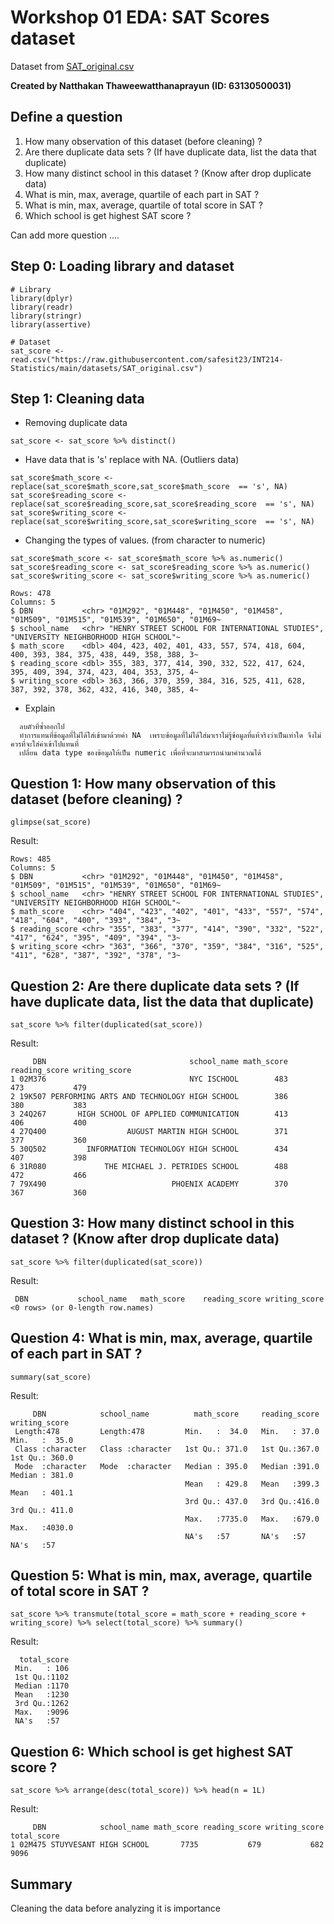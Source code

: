 # Workshop 01 EDA: SAT Scores dataset

Dataset from [SAT_original.csv](https://raw.githubusercontent.com/safesit23/INT214-Statistics/main/datasets/SAT_original.csv)

**Created by Natthakan Thaweewatthanaprayun (ID: 63130500031)**

## Define a question

1. How many observation of this dataset (before cleaning) ?
2. Are there duplicate data sets ? (If have duplicate data, list the data that duplicate)
3. How many distinct school in this dataset ? (Know after drop duplicate data)
4. What is min, max, average, quartile of each part in SAT ?
5. What is min, max, average, quartile of total score in SAT ?
6. Which school is get highest SAT score ?

Can add more question ....

## Step 0: Loading library and dataset

```
# Library
library(dplyr)
library(readr)
library(stringr)
library(assertive)

# Dataset
sat_score <- read.csv("https://raw.githubusercontent.com/safesit23/INT214-Statistics/main/datasets/SAT_original.csv")
```

## Step 1: Cleaning data

- Removing duplicate data

```
sat_score <- sat_score %>% distinct()
```
- Have data that is 's' replace with NA. (Outliers data)
```
sat_score$math_score <- replace(sat_score$math_score,sat_score$math_score  == 's', NA)
sat_score$reading_score <- replace(sat_score$reading_score,sat_score$reading_score  == 's', NA)
sat_score$writing_score <- replace(sat_score$writing_score,sat_score$writing_score  == 's', NA)
```
- Changing the types of values. (from character to numeric)
```
sat_score$math_score <- sat_score$math_score %>% as.numeric()
sat_score$reading_score <- sat_score$reading_score %>% as.numeric()
sat_score$writing_score <- sat_score$writing_score %>% as.numeric()
```
```
Rows: 478
Columns: 5
$ DBN           <chr> "01M292", "01M448", "01M450", "01M458", "01M509", "01M515", "01M539", "01M650", "01M69~
$ school_name   <chr> "HENRY STREET SCHOOL FOR INTERNATIONAL STUDIES", "UNIVERSITY NEIGHBORHOOD HIGH SCHOOL"~
$ math_score    <dbl> 404, 423, 402, 401, 433, 557, 574, 418, 604, 400, 393, 384, 375, 438, 449, 358, 388, 3~
$ reading_score <dbl> 355, 383, 377, 414, 390, 332, 522, 417, 624, 395, 409, 394, 374, 423, 404, 353, 375, 4~
$ writing_score <dbl> 363, 366, 370, 359, 384, 316, 525, 411, 628, 387, 392, 378, 362, 432, 416, 340, 385, 4~
```
- Explain
```
  ลบตัวที่ซ้ำออกไป
  ทำการแทนที่ข้อมูลที่ไม่ได้ใส่เข้ามาด้วยค่า NA  เพราะข้อมูลที่ไม่ได้ใส่มาเราไม่รู้ข้อมูลที่แท้จริงว่าเป็นเท่าใด จึงไม่ควรที่จะใส่ค่าเข้าไปแทนที่
  เปลี่ยน data type ของข้อมูลให้เป็น numeric เพื่อที่จะมาสามารถนำมาคำนวณได้
  ```
## Question 1: How many observation of this dataset (before cleaning) ?
```
glimpse(sat_score)
```
Result:

```
Rows: 485
Columns: 5
$ DBN           <chr> "01M292", "01M448", "01M450", "01M458", "01M509", "01M515", "01M539", "01M650", "01M69~
$ school_name   <chr> "HENRY STREET SCHOOL FOR INTERNATIONAL STUDIES", "UNIVERSITY NEIGHBORHOOD HIGH SCHOOL"~
$ math_score    <chr> "404", "423", "402", "401", "433", "557", "574", "418", "604", "400", "393", "384", "3~
$ reading_score <chr> "355", "383", "377", "414", "390", "332", "522", "417", "624", "395", "409", "394", "3~
$ writing_score <chr> "363", "366", "370", "359", "384", "316", "525", "411", "628", "387", "392", "378", "3~
```
## Question 2: Are there duplicate data sets ? (If have duplicate data, list the data that duplicate)
```
sat_score %>% filter(duplicated(sat_score))
```
Result:
```
     DBN                                school_name math_score reading_score writing_score
1 02M376                                NYC ISCHOOL        483           473           479
2 19K507 PERFORMING ARTS AND TECHNOLOGY HIGH SCHOOL        386           380           383
3 24Q267       HIGH SCHOOL OF APPLIED COMMUNICATION        413           406           400
4 27Q400                  AUGUST MARTIN HIGH SCHOOL        371           377           360
5 30Q502         INFORMATION TECHNOLOGY HIGH SCHOOL        434           407           398
6 31R080             THE MICHAEL J. PETRIDES SCHOOL        488           472           466
7 79X490                            PHOENIX ACADEMY        370           367           360
```
## Question 3: How many distinct school in this dataset ? (Know after drop duplicate data)
```
sat_score %>% filter(duplicated(sat_score))
```
Result:
```
 DBN           school_name   math_score    reading_score writing_score
<0 rows> (or 0-length row.names)
```
## Question 4: What is min, max, average, quartile of each part in SAT ?

```
summary(sat_score)
```
Result:
```
     DBN            school_name          math_score     reading_score   writing_score   
 Length:478         Length:478         Min.   :  34.0   Min.   : 37.0   Min.   :  35.0  
 Class :character   Class :character   1st Qu.: 371.0   1st Qu.:367.0   1st Qu.: 360.0  
 Mode  :character   Mode  :character   Median : 395.0   Median :391.0   Median : 381.0  
                                       Mean   : 429.8   Mean   :399.3   Mean   : 401.1  
                                       3rd Qu.: 437.0   3rd Qu.:416.0   3rd Qu.: 411.0  
                                       Max.   :7735.0   Max.   :679.0   Max.   :4030.0  
                                       NA's   :57       NA's   :57      NA's   :57     
```
## Question 5: What is min, max, average, quartile of total score in SAT ?

```
sat_score %>% transmute(total_score = math_score + reading_score + writing_score) %>% select(total_score) %>% summary()
```
Result:
```
  total_score  
 Min.   : 106  
 1st Qu.:1102  
 Median :1170  
 Mean   :1230  
 3rd Qu.:1262  
 Max.   :9096  
 NA's   :57  
```
## Question 6: Which school is get highest SAT score ?

```
sat_score %>% arrange(desc(total_score)) %>% head(n = 1L)
```
Result:
```
     DBN            school_name math_score reading_score writing_score total_score
1 02M475 STUYVESANT HIGH SCHOOL       7735           679           682        9096
```
## Summary
Cleaning the data before analyzing it is  importance
